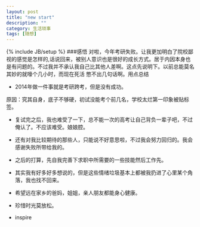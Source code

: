 ```yaml
---
layout: post
title: "new start"
description: ""
category: 生活琐事
tags: [随想]
---
```

{% include JB/setup %}
###感悟
对啦，今年考研失败。让我更加明白了院校鄙视的感觉是怎样的,话说回来，被别人意识也是很好的成长方式。居于内因本身也是有问题的。不过我并不承认我自己比其他人差啊。这点先说明下。以前总能莫名其妙的就嚎个几小时，而现在死活
憋不出几句话啊。用点总结

* 2014年做一件事就是考研跨考，但是没有成功。 

原因：究其自身，底子不够硬，初试没能考个前几名，学校太烂第一印象被贴标签。

* 复试完之后，我也难受了一下，总不能一次的高考让自己背负一辈子吧，不过俺认了。不应该难受。娘娘腔。  

* 还有对我比较期待的那些人，只能说不好意思啦，不过我会努力回归的。我会感谢失败所带给我的。  

* 之后的打算，先自我完善下求职中所需要的一些技能然后工作先。  

* 其实我有好多好多想说的，但是这些情绪垃圾基本上都被我扔进了心里某个角落，我也找不回来。  

* 希望远在家乡的爸妈，姐姐，亲人朋友都能身心健康。  

* 珍惜时光莫放松。

* inspire
